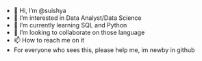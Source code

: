 - 👋 Hi, I’m @suishya
- 👀 I’m interested in Data Analyst/Data Science
- 🌱 I’m currently learning SQL and Python
- 💞️ I’m looking to collaborate on those language
- 📫 How to reach me on it
- For everyone who sees this, please help me, im newby in github

<!---
suishya/suishya is a ✨ special ✨ repository because its `README.md` (this file) appears on your GitHub profile.
You can click the Preview link to take a look at your changes.
--->
